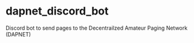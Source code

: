 # dapnet_discord_bot
Discord bot to send pages to the Decentrailzed Amateur Paging Network (DAPNET)
